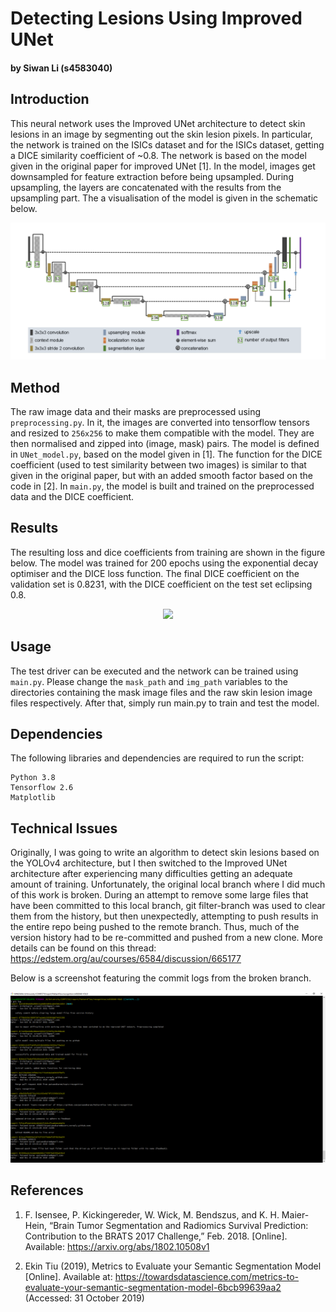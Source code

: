 # Detecting Lesions Using Improved UNet
#### by Siwan Li (s4583040)

## Introduction

This neural network uses the Improved UNet architecture to detect skin lesions in an image by segmenting out the skin lesion pixels.
In particular, the network is trained on the ISICs dataset and for the ISICs dataset, getting a DICE similarity coefficient of ~0.8.
The network is based on the model given in the original paper for improved UNet [1]. In the model, images get downsampled
for feature extraction before being upsampled. During upsampling, the layers are concatenated with the results from the upsampling part.
The a visualisation of the model is given in the schematic below.

<p float="left">

<center>
<img src="./figures/improved_unet_schematic.png">
</center>
</p>

## Method

The raw image data and their masks are preprocessed using `preprocessing.py`. In it, the images are converted into tensorflow tensors
and resized to `256x256` to make them compatible with the model. They are then normalised and zipped into (image, mask) pairs.
The model is defined in `UNet_model.py`, based on the model given in [1]. The function for the DICE coefficient (used to test
similarity between two images) is similar to that given in the original paper, but with an added smooth factor based on
the code in [2]. In `main.py`, the model is built and trained on the preprocessed data and the DICE coefficient.

## Results

The resulting loss and dice coefficients from training are shown in the figure below. The model was trained for 200 epochs using the
exponential decay optimiser and the DICE loss function. The final DICE coefficient on the validation set is 0.8231, with the DICE
coefficient on the test set eclipsing 0.8.

<p float="left">
<center><img src="./figures/Figure_1.png">
</center>
</p>

## Usage

The test driver can be executed and the network can be trained using `main.py`. Please change the `mask_path` and `img_path` variables to
the directories containing the mask image files and the raw skin lesion image files respectively. After that, simply run main.py to
train and test the model.

## Dependencies

The following libraries and dependencies are required to run the script:

```
Python 3.8
Tensorflow 2.6
Matplotlib
```

## Technical Issues

Originally, I was going to write an algorithm to detect skin lesions based on the YOLOv4 architecture,
but I then switched to the Improved UNet architecture after experiencing many difficulties getting an adequate amount of training.
Unfortunately, the original local branch where I did much of this work is broken. During an attempt to remove some large files that
have been committed to this local branch, git filter-branch was used to clear them from the history, but then unexpectedly, attempting
to push results in the entire repo being pushed to the remote branch. Thus, much of the version history had to be re-committed and pushed
from a new clone. More details can be found on this thread: https://edstem.org/au/courses/6584/discussion/665177

Below is a screenshot featuring the commit logs from the broken branch.

<p float="left">

<center>
<img src="./figures/past_commit_logs.png">
</center>
</p>

## References

1. F. Isensee, P. Kickingereder, W. Wick, M. Bendszus, and K. H. Maier-Hein, “Brain Tumor Segmentation and Radiomics Survival Prediction:
Contribution to the BRATS 2017 Challenge,” Feb. 2018. [Online]. Available: https://arxiv.org/abs/1802.10508v1

2. Ekin Tiu (2019), Metrics to Evaluate your Semantic Segmentation Model [Online]. Available at:
https://towardsdatascience.com/metrics-to-evaluate-your-semantic-segmentation-model-6bcb99639aa2 (Accessed: 31 October 2019)